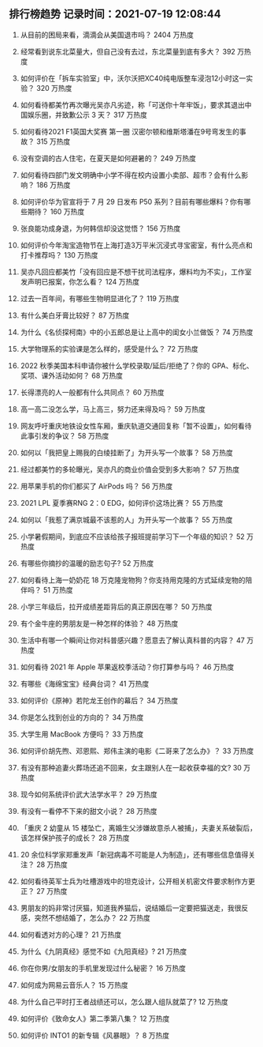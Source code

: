 
## 排行榜趋势 记录时间：2021-07-19 12:08:44
  
  1. 从目前的困局来看，滴滴会从美国退市吗？ 2404 万热度
    
  2. 经常看到说东北菜量大，但自己没有去过，东北菜量到底有多大？ 392 万热度
    
  3. 如何评价在「拆车实验室」中，沃尔沃把XC40纯电版整车浸泡12小时这一实验？ 320 万热度
    
  4. 如何看待都美竹再次曝光吴亦凡劣迹，称「可送你十年牢饭」，要求其退出中国娱乐圈，并致歉公示 3 天？ 317 万热度
    
  5. 如何看待2021 F1英国大奖赛 第一圈 汉密尔顿和维斯塔潘在9号弯发生的事故？ 315 万热度
    
  6. 没有空调的古人住宅，在夏天是如何避暑的？ 249 万热度
    
  7. 如何看待四部门发文明确中小学不得在校内设置小卖部、超市？会有什么影响？ 186 万热度
    
  8. 如何评价华为官宣将于 7 月 29 日发布 P50 系列？目前有哪些爆料？你有哪些期待？ 160 万热度
    
  9. 张良能功成身退，为何韩信却没这觉悟？ 156 万热度
    
  10. 如何评价今年淘宝造物节在上海打造3万平米沉浸式寻宝密室，有什么亮点和打卡推荐吗？ 130 万热度
    
  11. 吴亦凡回应都美竹「没有回应是不想干扰司法程序，爆料均为不实」，工作室发声明已报案，你怎么看？ 124 万热度
    
  12. 过去一百年间，有哪些生物明显进化了？ 119 万热度
    
  13. 有什么美白牙膏比较好？ 87 万热度
    
  14. 为什么《名侦探柯南》中的小五郎总是让上高中的闺女小兰做饭？ 74 万热度
    
  15. 大学物理系的实验课是怎么样的，感受是什么？ 72 万热度
    
  16. 2022 秋季美国本科申请你被什么学校录取/延后/拒绝了？你的 GPA、标化、奖项、课外活动如何？ 68 万热度
    
  17. 长得漂亮的人一般都有什么共同点？ 60 万热度
    
  18. 高一高二没怎么学，马上高三，努力还来得及吗？ 59 万热度
    
  19. 网友呼吁重庆地铁设女性车厢，重庆轨道交通回复称「暂不设置」，如何看待此事引发的争议？ 58 万热度
    
  20. 如何以「我把皇上赐我的白绫挂断了」为开头写一个故事？ 58 万热度
    
  21. 经过都美竹的多轮曝光，吴亦凡的商业价值会受到多大影响？ 57 万热度
    
  22. 用苹果手机的你们都买了 AirPods 吗？ 56 万热度
    
  23. 2021 LPL 夏季赛RNG 2：0 EDG，如何评价这场比赛？ 55 万热度
    
  24. 如何以「我惹了满京城最不该惹的人」为开头写一个故事？ 55 万热度
    
  25. 小学暑假期间，到底应不应该给孩子报班提前学习下一个年级的知识？ 52 万热度
    
  26. 有哪些你摘抄的温暖的励志句子? 52 万热度
    
  27. 如何看待上海一奶奶花 18 万克隆宠物狗？你支持用克隆的方式延续宠物的陪伴吗？ 51 万热度
    
  28. 小学三年级后，拉开成绩差距背后的真正原因在哪？ 50 万热度
    
  29. 有个金牛座的男朋友是一种怎样的体验？ 48 万热度
    
  30. 生活中有哪一个瞬间让你对科普感兴趣？愿意去了解认真科普的内容？ 47 万热度
    
  31. 如何看待 2021 年 Apple 苹果返校季活动？你打算参与吗？ 46 万热度
    
  32. 有哪些《海绵宝宝》经典台词？ 41 万热度
    
  33. 如何评价《原神》若陀龙王创作的幕后？ 34 万热度
    
  34. 你是怎么找到创业的方向的？ 34 万热度
    
  35. 大学生用 MacBook 方便吗？ 33 万热度
    
  36. 如何评价胡先煦、邓恩熙、郑伟主演的电影《二哥来了怎么办》？ 33 万热度
    
  37. 有没有那种追妻火葬场还追不回来，女主跟别人在一起收获幸福的文? 30 万热度
    
  38. 现今如何系统评价武大法学水平？ 29 万热度
    
  39. 有没有一看停不下来的甜文小说？ 28 万热度
    
  40. 「重庆 2 幼童从 15 楼坠亡，离婚生父涉嫌故意杀人被捕」，夫妻关系破裂后，该怎样保护孩子的成长？ 28 万热度
    
  41. 20 余位科学家郑重发声「新冠病毒不可能是人为制造」，还有哪些信息值得关注？ 28 万热度
    
  42. 如何看待英军士兵为吐槽游戏中的坦克设计，公开相关机密文件要求制作方更正？ 27 万热度
    
  43. 男朋友的妈非常讨厌猫，知道我养猫后，说结婚后一定要把猫送走，我很反感，突然不想结婚了，怎么办？ 22 万热度
    
  44. 如何看透对方的心理？ 21 万热度
    
  45. 为什么《九阴真经》感觉不如《九阳真经》? 21 万热度
    
  46. 你在你男/女朋友的手机里发现过什么秘密？ 16 万热度
    
  47. 如何成为网易云音乐人？ 15 万热度
    
  48. 为什么自己平时打王者战绩还可以，怎么跟人组队就菜了? 12 万热度
    
  49. 如何评价《致命女人》第二季第八集？ 12 万热度
    
  50. 如何评价 INTO1 的新专辑《风暴眼》？ 8 万热度
    